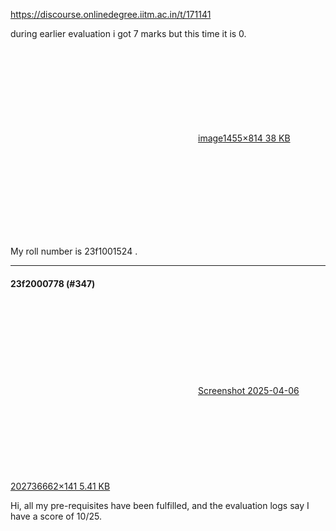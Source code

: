 https://discourse.onlinedegree.iitm.ac.in/t/171141

during earlier evaluation i got 7 marks but this time it is 0.<br/>
<div class="lightbox-wrapper"><a class="lightbox" data-download-href="/uploads/short-url/yaxDMke8HoCGdMeRqZ61SmVXbRx.png?dl=1" href="https://europe1.discourse-cdn.com/flex013/uploads/iitm/original/3X/e/f/ef7afffc65533ff5136a0ae3532470957d66bb1b.png" rel="noopener nofollow ugc" title="image"><div class="meta"><svg aria-hidden="true" class="fa d-icon d-icon-far-image svg-icon"><use href="#far-image"></use></svg><span class="filename">image</span><span class="informations">1455×814 38 KB</span><svg aria-hidden="true" class="fa d-icon d-icon-discourse-expand svg-icon"><use href="#discourse-expand"></use></svg></div></a></div></p>
<p>My roll number is 23f1001524 .</p><hr>

<h4>23f2000778 (#347)</h4>
<p><div class="lightbox-wrapper"><a class="lightbox" data-download-href="/uploads/short-url/zUXCv89JCNRQwOB0Ig4VD9EbO2F.png?dl=1" href="https://europe1.discourse-cdn.com/flex013/uploads/iitm/original/3X/f/b/fbbc7606d11dda4948aceedc2d598b7f3f4b96b5.png" rel="noopener nofollow ugc" title="Screenshot 2025-04-06 202736"><div class="meta"><svg aria-hidden="true" class="fa d-icon d-icon-far-image svg-icon"><use href="#far-image"></use></svg><span class="filename">Screenshot 2025-04-06 202736</span><span class="informations">662×141 5.41 KB</span><svg aria-hidden="true" class="fa d-icon d-icon-discourse-expand svg-icon"><use href="#discourse-expand"></use></svg></div></a></div></p>
<p>Hi, all my pre-requisites have been fulfilled, and the evaluation logs say I have a score of 10/25.